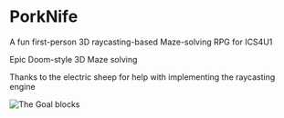 # PorkNife
A fun first-person 3D raycasting-based Maze-solving RPG for ICS4U1

Epic Doom-style 3D Maze solving 

Thanks to the electric sheep for help with implementing the raycasting engine


![The Goal blocks](https://github.com/dhrumilp15/PorkNife/blob/master/endscreen.jpg?raw=true)
